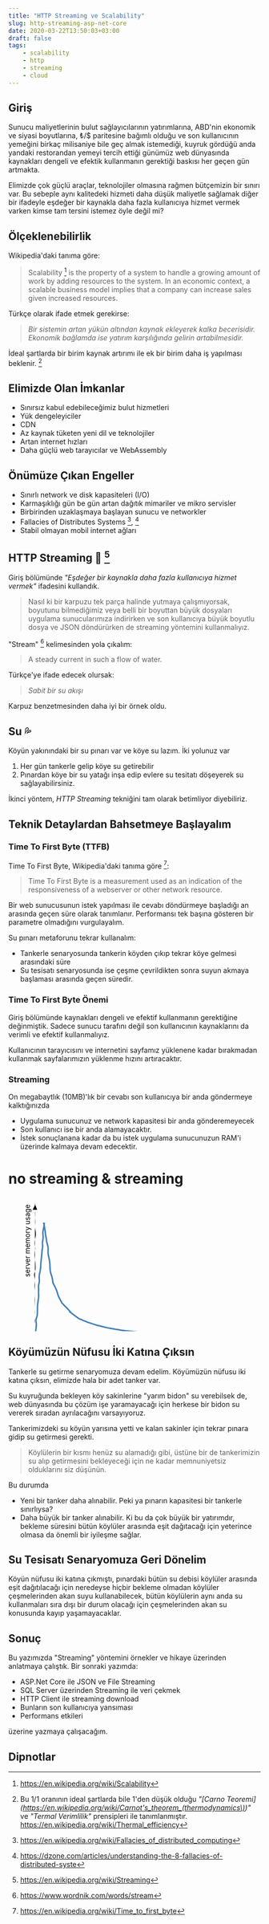 ```yaml
---
title: "HTTP Streaming ve Scalability"
slug: http-streaming-asp-net-core
date: 2020-03-22T13:50:03+03:00
draft: false
tags:
    - scalability
    - http
    - streaming
    - cloud
---
```


<link rel="stylesheet" href="/css/xkcd.css">

## Giriş

Sunucu maliyetlerinin bulut sağlayıcılarının yatırımlarına, ABD'nin ekonomik ve siyasi boyutlarına, ₺/$ paritesine bağımlı olduğu ve son kullanıcının yemeğini birkaç milisaniye bile geç almak istemediği, kuyruk gördüğü anda yandaki restorandan yemeyi tercih ettiği günümüz web dünyasında kaynakları dengeli ve efektik kullanmanın gerektiği baskısı her geçen gün artmakta.

Elimizde çok güçlü araçlar, teknolojiler olmasına rağmen bütçemizin bir sınırı var. Bu sebeple aynı kalitedeki hizmeti daha düşük maliyetle sağlamak diğer bir ifadeyle eşdeğer bir kaynakla daha fazla kullanıcıya hizmet vermek varken kimse tam tersini istemez öyle değil mi?

## Ölçeklenebilirlik

Wikipedia'daki tanıma göre:

> Scalability [^4] is the property of a system to handle a growing amount of work by adding resources to the system. In an economic context, a scalable business model implies that a company can increase sales given increased resources.

Türkçe olarak ifade etmek gerekirse:

> *Bir sistemin artan yükün altından kaynak ekleyerek kalka becerisidir. Ekonomik bağlamda ise yatırım karşılığında gelirin artabilmesidir.*

İdeal şartlarda bir birim kaynak artırımı ile ek bir birim daha iş yapılması beklenir. [^6]

## Elimizde Olan İmkanlar

- Sınırsız kabul edebileceğimiz bulut hizmetleri
- Yük dengeleyiciler
- CDN
- Az kaynak tüketen yeni dil ve teknolojiler
- Artan internet hızları
- Daha güçlü web tarayıcılar ve WebAssembly

## Önümüze Çıkan Engeller 

- Sınırlı network ve disk kapasiteleri (I/O)
- Karmaşıklığı gün be gün artan dağıtık mimariler ve mikro servisler
- Birbirinden uzaklaşmaya başlayan sunucu ve networkler
- Fallacies of Distributes Systems [^2], [^3]
- Stabil olmayan mobil internet ağları

## HTTP Streaming 🚰 [^1]

Giriş bölümünde *"Eşdeğer bir kaynakla daha fazla kullanıcıya hizmet vermek"* ifadesini kullandık.

> Nasıl ki bir karpuzu tek parça halinde yutmaya çalışmıyorsak, boyutunu bilmediğimiz veya belli bir boyuttan büyük dosyaları uygulama sunucularımıza indirirken ve son kullanıcıya büyük boyutlu dosya ve JSON döndürürken de streaming yöntemini kullanmalıyız.

"Stream" [^7] kelimesinden yola çıkalım:

> A steady current in such a flow of water.

Türkçe'ye ifade edecek olursak:

> *Sabit bir su akışı*

Karpuz benzetmesinden daha iyi bir örnek oldu.

## Su 💦

Köyün yakınındaki bir su pınarı var ve köye su lazım. İki yolunuz var

1. Her gün tankerle gelip köye su getirebilir
2. Pınardan köye bir su yatağı inşa edip evlere su tesitatı döşeyerek su sağlayabilirsiniz.

İkinci yöntem, *HTTP Streaming* tekniğini tam olarak betimliyor diyebiliriz.

## Teknik Detaylardan Bahsetmeye Başlayalım

### Time To First Byte (TTFB)

Time To First Byte, Wikipedia'daki tanıma göre [^8]:

> Time To First Byte is a measurement used as an indication of the responsiveness of a webserver or other network resource.

Bir web sunucusunun istek yapılması ile cevabı döndürmeye başladığı an arasında geçen süre olarak tanımlanır. Performansı tek başına gösteren bir parametre olmadığını vurgulayalım.

Su pınarı metaforunu tekrar kullanalım:

- Tankerle senaryosunda tankerin köyden çıkıp tekrar köye gelmesi arasındaki süre
- Su tesisatı senaryosunda ise çeşme çevrildikten sonra suyun akmaya başlaması arasında geçen süredir.

### Time To First Byte Önemi

Giriş bölümünde kaynakları dengeli ve efektif kullanmanın gerektiğine değinmiştik. Sadece sunucu tarafını değil son kullanıcının kaynaklarını da verimli ve efektif kullanmalıyız.

Kullanıcının tarayıcısını ve internetini sayfamız yüklenene kadar bırakmadan kullanmak sayfalarımızın yüklenme hızını artıracaktır.

### Streaming

On megabaytlık (10MB)'lık bir cevabı son kullanıcıya bir anda göndermeye kalktığınızda

- Uygulama sunucunuz ve network kapasitesi bir anda gönderemeyecek
- Son kullanıcı ise bir anda alamayacaktır.
- İstek sonuçlanana kadar da bu istek uygulama sunucunuzun RAM'i üzerinde kalmaya devam edecektir.

<div id="plot">
<h1>no streaming &amp; streaming</h1>
<svg class="xkcd" width="640" height="340"><g transform="translate(20, 20)"><path class="x axis" d="M0,287.03448745695687L3.0150753768844223,286.9711915959499L6.030150753768845,286.91119959167065L9.045226130653266,286.86086446497444L12.06030150753769,286.82619244342635L15.075376884422111,286.8103469117577L18.090452261306535,286.8116579694019L21.105527638190953,286.823743179197L24.12060301507538,286.838020776829L27.1356783919598,286.8468614674283L30.150753768844222,286.8451914125606L33.165829145728644,286.8300631966767L36.18090452261307,286.79977673090184L39.19597989949749,286.7542019173065L42.211055276381906,286.6963161542805L45.226130653266324,286.6334256141091L48.24120603015075,286.5765515151895L51.25628140703517,286.53775339073763L54.271356783919586,286.52631240691903L57.286432160804004,286.5451997972017L60.30150753768842,286.58901442812027L63.31658291457284,286.6443123245863L66.33165829145726,286.6925523790324L69.34673366834167,286.71496341824866L72.3618090452261,286.69783875353227L75.3768844221105,286.63671636370833L78.39195979899493,286.5384400006561L81.40703517587934,286.42049149928107L84.42211055276377,286.3070459914486L87.43718592964818,286.22188399664753L90.4522613065326,286.180192487541L93.46733668341702,286.183467665596L96.48241206030144,286.22122881666235L99.49748743718587,286.27911380223026L102.51256281407028,286.3479909749926L105.5276381909547,286.42769275563586L108.54271356783912,286.52309299809326L111.55778894472354,286.63615654765005L114.57286432160795,286.7600784442454L117.58793969849238,286.87944033603986L120.60301507537679,286.97576467659593L123.61809045226121,287.03488999901367L126.63316582914563,287.0520900689189L129.64824120603004,287.0325457333224L132.66331658291446,286.9873829613866L135.6783919597989,286.9280808676034L138.6934673366833,286.86308481982866L141.7085427135677,286.7987909550595L144.72361809045213,286.74355896099837L147.73869346733656,286.7105694430428L150.75376884422099,286.715745232197L153.76884422110544,286.77059943988485L156.78391959798986,286.8740698210819L159.7989949748743,287.0089717065357L162.81407035175874,287.1462161799545L165.82914572864317,287.2551764792366L168.8442211055276,287.31491993807725L171.85929648241205,287.3209794578546L174.87437185929647,287.28542257531456L177.8894472361809,287.23143573689134L180.90452261306535,287.1852675303996L183.91959798994978,287.1679558173629L186.9346733668342,287.1885255186773L189.94974874371866,287.24036633936413L192.96482412060308,287.3025764605792L195.9798994974875,287.3468930326153L198.99497487437196,287.3481960350085L202.0100502512564,287.2940564678414L205.0251256281408,287.18865287897154L208.04020100502527,287.04926808352883L211.0552763819097,286.8978114420065L214.07035175879412,286.752432463711L217.08542713567857,286.6236014090158L220.100502512563,286.5154939062966L223.11557788944742,286.4299370747222L226.13065326633188,286.3690484847554L229.1457286432163,286.3347144534252L232.16080402010076,286.32628136126186L235.17587939698518,286.33936645294546L238.1909547738696,286.36728690455226L241.20603015075406,286.4037542144013L244.22110552763849,286.4441546318959L247.2361809045229,286.4843635716632L250.25125628140736,286.51891489163984L253.2663316582918,286.5412520284463L256.28140703517624,286.5466775065185L259.29648241206064,286.5357398131869L262.3115577889451,286.5152672446384L265.32663316582955,286.4962310225404L268.34170854271395,286.4900105877068L271.3567839195984,286.5051108296723L274.37185929648285,286.5451848655334L277.38693467336725,286.6081722563993L280.4020100502517,286.6863168028655L283.41708542713616,286.76733090779004L286.43216080402055,286.83686806202917L289.447236180905,286.8820077824698L292.46231155778946,286.8948929878677L295.47738693467386,286.8754647273351L298.4924623115583,286.8317901703667L301.5075376884427,286.77694905346374L304.52261306532716,286.72331174961164L307.53768844221156,286.67741425553294L310.552763819096,286.6390138914138L313.56783919598047,286.60498134538966L316.58291457286487,286.57485910537633L319.5979899497493,286.5538081995875L322.6130653266338,286.5510429208942L325.62814070351817,286.575033376862L328.6432160804026,286.62825026266216L331.6582914572871,286.703933155234L334.67336683417153,286.7867079178021L337.68844221105593,286.8577931534533L340.7035175879404,286.9031514134303L343.71859296482484,286.9201111375352L346.73366834170923,286.91766387348275L349.7487437185937,286.909346714157L352.76381909547814,286.9031831454354L355.77889447236254,286.8957370422822L358.793969849247,286.8744300696918L361.80904522613145,286.826242983336L364.82412060301584,286.7467222977671L367.8391959799003,286.6437808751066L370.85427135678475,286.53481661229006L373.86934673366915,286.4397138109366L376.8844221105536,286.373853773394L379.89949748743805,286.3443390468064L382.91457286432245,286.35029533027694L385.9296482412069,286.38589974439105L388.94472361809136,286.44376260925065L391.95979899497576,286.51680781499743L394.9748743718602,286.59815598160577L397.98994974874466,286.6798561284606L401.00502512562906,286.7518899742144L404.0201005025135,286.8026786763306L407.03517587939797,286.82154810060604L410.05025125628237,286.8024417417233L413.0653266331668,286.74709802453333L416.0804020100513,286.6658045958083L419.09547738693567,286.57488495782013L422.1105527638201,286.4916928368712L425.1256281407046,286.42902557713234L428.140703517589,286.39099000392525L431.1557788944734,286.3719991146633L434.1708542713579,286.35956352647577L437.1859296482423,286.3401514476861L440.20100502512673,286.30567359755037L443.2160804020112,286.2573734414512L446.2311557788956,286.20508568401084L449.24623115578004,286.16244769945354L452.2613065326645,286.14074887013095L455.2763819095489,286.14432698009597L458.29145728643334,286.1690163610786L461.3065326633178,286.203772293975L464.3216080402022,286.23485937035605L467.33668341708665,286.2513910013268L470.3517587939711,286.2500201214459L473.3668341708555,286.23610451395814L476.38190954773995,286.2201308347261L479.3969849246244,286.21139300303537L482.4120603015088,286.2133919300313L485.42713567839326,286.2244759268287L488.4422110552777,286.24288257107304L491.4572864321621,286.2712871621571L494.47236180904656,286.3160941883311L497.487437185931,286.38136114809356L500.5025125628154,286.4622295626051L503.51758793969987,286.5435884923132L506.5326633165843,286.605875096878L509.5477386934687,286.6347865353369L512.5628140703532,286.629245209239L515.5778894472376,286.6031327542275L518.5929648241221,286.57968195457306L521.6080402010065,286.5809802630303L524.6231155778909,286.61754566988515L527.6381909547754,286.68325036562305L530.6532663316598,286.7582643291682L533.6683417085442,286.81827293655306L536.6834170854287,286.8447714081987L539.6984924623131,286.83140679653184L542.7135678391975,286.7845158730626L545.728643216082,286.71923462475775L548.7437185929664,286.6539742984242L551.7587939698508,286.6052371267107L554.7738693467353,286.5834424381597L557.7889447236197,286.5898404685326L560.8040201005041,286.6152732308958L563.8190954773886,286.64248047331546L566.834170854273,286.6528828744279L569.8492462311574,286.63569916870165L572.8643216080419,286.5942734141698L575.8793969849263,286.54507398072894L578.8944723618107,286.5095054297281L581.9095477386952,286.503736683636L584.9246231155796,286.5327476929675L587.939698492464,286.5910273835788L590.9547738693485,286.667575374331L593.9698492462329,286.7511211194598L596.9849246231173,286.833100692941L600.0000000000017,286.9083151280765"></path><path class="y axis" d="M33.035905283424206,0L32.91593107787072,1.5075376884421985L32.852785388368986,3.015075376884454L32.85898703780148,4.5226130653265955L32.9335414767041,6.030150753768851L33.05822886577535,7.537688442211049L33.20127417833776,9.045226130653248L33.32793025882497,10.552763819095503L33.411932696688424,12.060301507537702L33.44121305860143,13.5678391959799L33.41702137506436,15.075376884422099L33.350502011833335,16.582914572864354L33.26054462686991,18.090452261306552L33.172504894848885,19.59798994974875L33.114785502725326,21.10552763819095L33.111153263004056,22.613065326633148L33.17037472261068,24.120603015075403L33.278476188667504,25.6281407035176L33.400064686798025,27.1356783919598L33.491007854473594,28.643216080402L33.51723403400944,30.150753768844197L33.4690716660014,31.658291457286452L33.363040112340414,33.16582914572865L33.232030011884255,34.67336683417085L33.11227772943359,36.18090452261305L33.03482005508896,37.688442211055246L33.022480555413615,39.1959798994975L33.088536505227935,40.7035175879397L33.23432394830167,42.2110552763819L33.447394204623784,43.7185929648241L33.703550568353904,45.226130653266324L33.973644568291554,46.73366834170855L34.23170792451645,48.24120603015075L34.459134553793035,49.74874371859295L34.642064808068,51.256281407035175L34.76505933660205,52.76381909547737L34.80833854560761,54.2713567839196L34.75386285918127,55.77889447236183L34.59701834846209,57.286432160804L34.35396010652386,58.793969849246224L34.05693849967657,60.30150753768845L33.74049525284685,61.80904522613065L33.429491268604544,63.31658291457288L33.137183650684285,64.82412060301505L32.87173286002944,66.3316582914573L32.64305501921286,67.8391959798995L32.464671166421574,69.3467336683417L32.35177791723104,70.85427135678393L32.318835867630504,72.36180904522612L32.37659946519449,73.86934673366835L32.525920770928934,75.37688442211055L32.749006640246705,76.88442211055278L33.00474236996823,78.39195979899498L33.23535154534245,79.89949748743717L33.38456528441676,81.40703517587943L33.41818819577059,82.9145728643216L33.33518096815687,84.42211055276383L33.16366170926201,85.92964824120602L32.94608903591626,87.43718592964822L32.72352497570506,88.94472361809048L32.52706169472797,90.45226130653265L32.37748402133072,91.95979899497488L32.28808535862262,93.4673366834171L32.264964979365416,94.97487437185927L32.30412951231463,96.48241206030153L32.39036853515947,97.9899497487437L32.502665824305026,99.49748743718592L32.62468628724875,101.00502512562815L32.75290412594874,102.51256281407032L32.89567540962666,104.02010050251258L33.06363609923579,105.52763819095478L33.258426646354714,107.03517587939697L33.46731485604654,108.5427135678392L33.66668638570111,110.05025125628137L33.832249768771966,111.55778894472363L33.95066714437946,113.06532663316582L34.02658509492519,114.57286432160802L34.080175924699276,116.08040201005025L34.13450047107109,117.58793969849245L34.19829909336968,119.0954773869347L34.25447916563893,120.60301507537687L34.26283296367038,122.1105527638191L34.176992579618535,123.6180904522613L33.966050365256905,125.1256281407035L33.628557507568495,126.63316582914575L33.193277150532765,128.14070351758792L32.71059761312935,129.64824120603015L32.242213643384495,131.15577889447238L31.852520936709368,132.66331658291458L31.599222981428053,134.1708542713568L31.520550396634658,135.67839195979897L31.621891201734332,137.1859296482412L31.869502826855005,138.69346733668343L32.1976830905356,140.20100502512562L32.52872627099246,141.70854271356785L32.79713501834885,143.21608040201005L32.96650303505709,144.72361809045225L33.03173707367037,146.23115577889448L33.008509167603805,147.7386934673367L32.91932412419135,149.2462311557789L32.78592712135797,150.7537688442211L32.63062379106695,152.2613065326633L32.48073544228724,153.76884422110552L32.36812320520845,155.27638190954775L32.32062195480569,156.78391959798995L32.35018044394184,158.29145728643215L32.44637636108919,159.79899497487438L32.58100460340685,161.30653266331657L32.7215642985386,162.8140703517588L32.84522003403899,164.32160804020103L32.944719896642944,165.8291457286432L33.02406400178326,167.33668341708542L33.08897091231547,168.84422110552762L33.13979948210661,170.35175879396985L33.17094991717311,171.85929648241208L33.17504429063877,173.36683417085425L33.147383811283305,174.87437185929647L33.08794922511082,176.3819095477387L33.0013571818753,177.8894472361809L32.89668171346123,179.39698492462313L32.78761889653509,180.9045226130653L32.691537704769225,182.41206030150752L32.62573678371763,183.91959798994975L32.601251953726184,185.42713567839195L32.617544918223686,186.93467336683418L32.66221971330925,188.4422110552764L32.717193106456484,189.9497487437186L32.768145124861526,191.4572864321608L32.81131063196086,192.964824120603L32.8532877729512,194.47236180904525L32.90417473134313,195.97989949748745L32.96846729229886,197.48743718592965L33.03903507839152,198.99497487437185L33.09781487863004,200.50251256281408L33.12332733533165,202.0100502512563L33.10188483925588,203.5175879396985L33.03669528989198,205.0251256281407L32.94940136828315,206.5326633165829L32.87232852853043,208.04020100502512L32.83523169533623,209.54773869346735L32.85364168360399,211.05527638190955L32.924176102012325,212.56281407035175L33.027064662900706,214.07035175879395L33.13236054497305,215.5778894472362L33.20688099194824,217.0854271356784L33.221621562942644,218.5929648241206L33.1602719418713,220.1005025125628L33.02682178082271,221.60804020100502L32.847705943267954,223.11557788944725L32.665248821419596,224.62311557788945L32.52408664518499,226.13065326633168L32.45674126440087,227.63819095477385L32.474655204651754,229.14572864321607L32.567526132642556,230.6532663316583L32.70960803103224,232.1608040201005L32.86961149236237,233.66834170854273L33.02071568167175,235.1758793969849L33.14746318827333,236.68341708542712L33.24665509954467,238.19095477386935L33.321625185810355,239.69849246231155L33.37358488125186,241.20603015075378L33.39655767920998,242.71356783919597L33.380137113745036,244.22110552763817L33.31779882967038,245.7286432160804L33.21404319990277,247.23618090452263L33.08552737076263,248.74371859296483L32.95719349918004,250.25125628140702L32.85745364660076,251.75879396984925L32.8141545566861,253.26633165829145L32.84929964163837,254.77386934673368L32.970860165357,256.2814070351759L33.164429331055324,257.7889447236181L33.39101672171392,259.2964824120603L33.59531065631124,260.8040201005025L33.722470354797046,262.3115577889447L33.73592240108792,263.81909547738695L33.628282713911375,265.32663316582915L33.42222623086536,266.83417085427135L33.16358100030525,268.34170854271355L32.911059913471384,269.8492462311558L32.72522163926616,271.356783919598L32.65708243044413,272.8643216080402L32.736849800438314,274.3718592964824L32.96541185733086,275.8793969849246L33.31255496222581,277.38693467336685L33.72418902923721,278.89447236180905L34.13683248979788,280.40201005025125L34.49391751694945,281.90954773869345L34.75762993677051,283.4170854271357L34.91265868297846,284.9246231155779L34.9624518328125,286.4321608040201L34.92162223511877,287.9396984924623L34.80850682550727,289.4472361809045L34.64029134403726,290.95477386934675L34.431162952947005,292.46231155778895L34.19263438819457,293.96984924623115L33.93467245179041,295.4773869346734L33.666506145251056,296.98492462311555L33.39671061491771,298.4924623115578L33.13280749081813,300"></path><path class="x axis arrow" d="M593.496292441772,291.0744631004807L596.4521340890795,289.84686413004795L599.4273031949833,288.63134482123786L602.4260324625266,287.43055061345245L605.4481480773192,286.24437287269785L605.4886925368783,286.9088474888244L602.5398198592522,285.6768929123406L599.5939065612263,284.4430887236068L596.6459538462052,283.210559170495L593.6941913541568,281.98041072802516"></path><path class="x axis arrow" d="M6.0763635921925765,291.3415530792529L3.099781942933772,290.12691661003964L0.11107769955785034,288.9198567621496L-2.905609803842972,287.7302864517751L-5.965841336851308,286.5679311599053L-6.079491498659473,286.5395981377111L-3.2467809295821723,285.2350422433844L-0.4582139934682491,283.90289657845557L2.3017802834895016,282.5528930015542L5.04999465031256,281.1955269808186"></path><path class="y axis arrow" d="M37.449225221875395,6.068410811145782L36.84762626577576,4.3457135638986415L36.226329479431165,2.6249860996759367L35.57915827843978,0.9068460769179296L34.9009422064579,-0.8081894587410829L34.191156859927474,-2.520068066945157L33.45811943635327,-4.229621467444815L32.72018251368397,-5.938684918035108L33.98008841133734,-5.935324492199641L33.290174127894524,-4.221458777686735L32.55569725336015,-2.512049322283076L31.78368139648175,-0.8063937651137394L30.989718126038547,0.8970670506990928L30.190762000038347,2.6000285809562342L29.40014976804036,4.303824500613587L28.625986004120442,6.009265267078717"></path><path class="y axis arrow" d="M37.54489294098176,293.94115596076483L37.025015481810215,295.67202535770485L36.509651653834254,297.4033461177644L35.97928265462181,299.1331663607003L35.40955935671182,300.85905117376643L34.780044990387054,302.5789568799911L34.085435549333056,304.29235307874285L33.34157548590391,306.00082421525707L33.40141976372918,305.99319135696044L32.77980019234206,304.272496171242L32.13111781729309,302.55450726588975L31.46003012227161,300.83875889253477L30.78316382067552,299.1235883798372L30.117926682331667,297.40725495081443L29.47509361691565,295.68868111449893L28.857212013516808,293.96761213198164"></path><path d="M33.333333333333336,259.89900419055704L51.11111111111111,32.90382274369745L68.88888888888889,151.73946869389047L86.66666666666667,191.35135067728817L104.44444444444444,211.157291668987L122.2222222222222,223.0408562640063L140,230.96323266068583L157.77777777777777,236.62207294402836L175.55555555555554,240.86620315653528L193.33333333333331,244.1671933218184L211.1111111111111,246.8079854540449L228.88888888888886,248.96863356223025L246.66666666666669,250.76917365238467L264.4444444444444,252.29270757482305L282.2222222222222,253.59859379405594L299.99999999999994,254.73036185072445L317.7777777777778,255.7206589003094L335.55555555555554,256.59445041464903L353.33333333333326,257.37115398295094L371.1111111111111,258.0660992809053L388.8888888888888,258.69155004906423L406.66666666666663,259.25743407739844L424.4444444444444,259.7718741031569L442.2222222222221,260.24158021363195L460.00000000000006,260.6721441482341L477.7777777777777,261.0682629680681L495.55555555555554,261.4339111094533L513.3333333333333,261.7724742033285L531.1111111111111,262.0868542190697L548.8888888888888,262.379552854415L566.6666666666666,262.652738247404" class="bgline" style="stroke: white; stroke-width: 6px; fill: none;"></path><path d="M33.39039359229143,259.90012139995906L33.579263379830664,258.39823486065467L33.75047328358004,256.8960025502555L33.902265899040486,255.39339005971988L34.03707615646391,253.8904450636819L34.162335431375226,252.38731306450632L34.28867851419091,250.88420228571073L34.425249533963736,249.3812917644594L34.57466836233274,247.87863279644003L34.73200458871346,246.3761288468461L34.88976881853971,244.8736332773311L35.045392887877554,243.3710958046165L35.20415864794517,241.86861984452884L35.37329271989101,240.36634689045138L35.55010708177421,238.86422431234988L35.71289501557533,237.3618271042762L35.82291638973878,235.85839675514052L35.839431619637104,234.35313560562943L35.74179965801158,232.84563951505933L35.54732701465789,231.33624733565085L35.31416325170598,229.8260976047805L35.12550097266741,228.31681918920276L35.061244593540394,226.8099765747165L35.170192302132705,225.3065252037822L35.45488324686671,223.8065147915702L35.87377229226261,222.30913190651162L36.35717752098068,220.81301221387287L36.82920955676945,219.3166698401895L37.2281592751187,217.8188965537543L37.52003029115222,216.3190267235044L37.702462551488495,214.81701414085484L37.799125183645,213.31332223468382L37.84722773685517,211.80867954809653L37.882599647543415,210.30378760232645L37.927198951631304,208.79907632399198L37.98367801121138,207.29459764492668L38.039665384111686,205.7901093388987L38.0800813525544,204.28531615308606L38.100432016234734,202.78013009932044L38.11247653224676,201.2747814156187L38.13835806270016,199.76970365327116L38.19776045332976,198.26528221146683L38.29752869050695,196.7616511113838L38.43058759385185,195.25867182476813L38.58347674533129,193.75608080382224L38.74594826348508,192.25367740049916L38.9161180912357,190.7514247259673L39.09896624769391,189.24942028634172L39.30027023362315,187.74777720200234L39.51992867944593,186.246493488187L39.74823058379255,184.74537900867415L39.96702578054328,183.24407839290294L40.155256314085044,181.74217933734664L40.29564249213399,180.23934351485718L40.37882378954745,178.73538765135046L40.40397604805434,177.23029561024765L40.378549009190685,175.72421325351004L40.31935786694392,174.2174698136572L40.25285361203511,172.7105831869634L40.20941879338246,171.2041482475131L40.2104905196097,169.6985847224465L40.25509227151784,168.19387349203907L40.31624872838758,166.6894863939151L40.352929727548315,165.18462007939826L40.33320431410895,163.67864935744203L40.25618532755264,162.1715568579171L40.15951076523591,160.66407951271424L40.10608595761768,159.15744897461437L40.15549796469172,157.65283192643452L40.33511287477664,156.15076418157142L40.62673329694488,154.65088944482747L40.97511820618759,153.15212612643L41.31155660423983,151.65312890172248L41.57837222686372,150.1527685002484L41.74338231241775,148.65041480071952L41.80215052888701,147.14598094212374L41.77258659626276,145.6398175872153L41.6874226460384,144.13256561365088L41.58696811389751,142.62501425865727L41.512021272273984,141.11796233062364L41.49668355308875,139.61207751737797L41.56236440132483,138.1077790044211L41.71488078689943,136.6051806849178L41.945473992545715,135.10411106786097L42.23475242559875,133.60419047622074L42.557729883373995,132.1049296934903L42.8886173276768,130.60582378407236L43.204887903096434,129.10643168416672L43.4903762358084,127.60643688438552L43.7367939230855,126.10567710222927L43.943297899933846,124.60413583093543L44.114524933631,123.10190385593151L44.257977970197345,121.59912808089419L44.3814622872707,120.09596132899188L44.4909180209487,118.59251990491754L44.58948752723286,117.08886533432366L44.67882410893859,115.58502998799668L44.76240403719501,114.08108192946901L44.848602403323945,112.57718513855673L44.95054628521322,111.07359663643541L45.08128541106366,109.57057192981512L45.24631102471881,108.06821853431816L45.43805756515273,106.56638832029935L45.637078464164645,105.06470053433725L45.82102127980976,103.56271752755404L45.976890309731104,102.06018485103684L46.108331917124815,100.55717389863005L46.232002241830585,99.05401078865788L46.365118236579434,97.55103261986145L46.513188013974876,96.04834723814434L46.66687652057637,94.54577186814495L46.80979059660973,93.04298554054816L46.931345399796605,91.53978100979424L47.036383019189735,90.0362530814013L47.14589741779643,88.53281280595493L47.28802863497529,87.03001115039982L47.48265626395463,85.52823734655632L47.72657273780635,84.02742859197676L47.98764865170018,82.52695581007058L48.21388525962418,81.02580089315663L48.355301064503024,79.52298523021071L48.38805331780598,78.01804199294784L48.32736533667139,76.51126924578881L48.221939642327335,75.0036205580937L48.13356842436967,73.49630578793966L48.11341404140059,71.99032666698906L48.18598922379506,70.48616314141358L48.34549278611846,68.98370162710017L48.56238359583943,67.48236372444774L48.79521519514499,65.98133793394354L49.003452469846955,64.47983059969619L49.15797808719239,62.97727161987814L49.246533961147684,61.47342098771023L49.27237097467607,59.9683423537451L49.247593547707744,58.46227271606156L49.18633895681202,56.955488874985974L49.10304959449794,55.44827360485189L49.01655077978315,53.94099549535355L48.954582538616386,52.434197681386706L48.951771678759854,50.928558137357726L49.03870555855824,49.42467574741042L49.22752303400887,47.92278818386325L49.503836073037014,46.42261373673111L49.831502739781236,44.923444766208405L50.16814267284923,43.42445148744889L50.481997537999604,41.925012089226016L50.76058818819736,40.424882236504345L51.00759753312602,38.924134038688976L51.23174927769244,37.42293830126374L51.435119044848236,35.92133566381767L51.60792704131755,34.41913464322067L51.73327967623374,32.91600447198414L50.541577581107994,32.925123255956294L50.87132882813733,34.42545556495912L51.22900182006986,35.924743602750084L51.57993984561635,37.42428352779007L51.89761281069468,38.92506756365225L52.17585430915622,40.42732633347441L52.42726521186393,41.93058856561032L52.66959438204776,43.434190453876624L52.9111230978772,44.937822279077125L53.14595753373098,46.441704469857825L53.36152619643438,47.946307199141614L53.55086163548816,49.451891049066234L53.7198961420332,50.958234152378054L53.885507189548896,52.464705292806514L54.06733547821579,53.97056990960513L54.27924762913787,55.47530939216142L54.52424550610143,56.97881147098988L54.79373139520841,58.48139769995987L55.07077413189145,59.983701303384635L55.33640695355648,61.486431636794435L55.57710457539898,62.990094544849086L55.790496524122105,64.4947786830761L55.9871474909132,66.00008893279983L56.18818496635273,67.50523512742168L56.41989952642411,69.00923400132791L56.706344792125996,70.51118595085686L57.06073767988949,72.0105966643032L57.47750023222449,73.50767475686811L57.9286308028925,75.00346748806751L58.368380440796884,76.49968586531776L58.74677777241967,77.99819881432401L59.027043862314194,79.50038186457508L59.19811129408313,81.00664893663253L59.27520335947137,82.51643068050157L59.28875735199087,84.02858874363673L59.269546213236595,85.54197222027886L59.23981868760293,87.05574900901914L59.214770971186056,88.56935077323789L59.21007904654035,90.0821912323371L59.246717754056306,91.59348592882412L59.347270259114794,93.10239025396979L59.525685977346335,94.60838250065248L59.778604383026355,96.11158835228773L60.08575763112342,97.6127658247936L60.4200472133177,99.11292840039411L60.75980369256905,100.61288651444553L61.09393405585881,102.11305504482141L61.417097086671546,103.61363375262772L61.72147137751555,105.11491515793108L61.99453639455256,106.6173675277789L62.22549656356782,108.12139461585528L62.41355397151474,109.62702626404959L62.56883522411251,111.13388373805051L62.70420688814716,112.64148582920373L62.82550630180622,114.14961422148914L62.92920662591869,115.65840081843305L63.00931263025757,117.16806984120629L63.06685996431343,118.67858255659397L63.11369207205723,120.18949602065999L63.16797171188363,121.70013094757223L63.24608395082543,123.20987453702514L63.35781454770907,124.71836080235627L63.50806681506738,126.22540636003637L63.70234858669902,127.73080521748528L63.950191925788296,129.23420087623893L64.26250104153758,130.73518551967268L64.64400749119038,132.2335821878926L65.08642713055615,133.72970070728394L65.56795856915264,135.22435644825214L66.05982132355234,136.71862579876682L66.53489574828538,138.21352303157997L66.9724909014068,139.7098219864031L67.35826563297351,141.2080590211924L67.68391974615975,142.70854456270058L67.9506908244691,144.21123232539534L68.17404680349775,145.71554380961956L68.3821158683482,147.22042702331316L68.60468362541346,148.72476798698105L68.85906038877228,150.22791929614607L69.14372604390616,151.72993780297978L69.21227219870904,151.70318515766874L69.97154916213924,153.21824617014076L70.72603624115025,154.7338446065909L71.47660883165045,156.24988224779085L72.22504638926021,157.7661594392114L72.96928821778721,159.2829073905121L73.70342209017585,160.80078945226785L74.42021052251724,162.32061766858112L75.1123290754988,163.84321383993154L75.77137144622068,165.36952115165514L76.38706526701584,166.90069216114446L76.94960515129415,168.43782703061774L77.45537737812194,169.9813312187689L77.9131035665952,171.53022616185388L78.34639913633184,173.08186221498676L78.79021472491358,174.63231792431944L79.28154866136197,176.1774420854749L79.84776636040128,177.7141643049411L80.49782577677858,179.24147950216604L81.22091556453172,180.76060070778834L81.99345466089224,182.2741737118631L82.79034884497139,183.78501408045364L83.59379536947029,185.2951192778905L84.39506943425654,186.80546822482918L85.1900116992295,188.31652759831405L85.97343779244895,189.82887908373624L86.73785645758458,191.343363198408L86.78574657095264,191.32462919915844L88.18560244855992,192.84090727175985L89.5786058822286,194.35872302976622L90.9851471721545,195.87350089878473L92.4237674195455,197.381080263862L93.90130553755385,198.87992647589556L95.40749804283209,200.37234265603297L96.91770584524035,201.86385780526098L98.4029229063189,203.36098086584815L99.84155022764195,204.86855864353817L101.22574113181892,206.38835192928516L102.55892850504407,207.91959038493755L103.84788873483548,209.4607533921177L105.09657624158972,211.01095358062844L104.87847200381549,210.9949656800501L106.68514032218752,212.37843310352878L108.47198805636154,213.76931341096332L110.25636635617565,215.16111728503768L112.05888632743601,216.54613618729417L113.89851364671955,217.91727696860045L115.78858269781622,219.26955257919704L117.73418617136957,220.60105835651763L119.73078038585435,221.9134936341208L121.76450851663151,223.21204085426058L121.90513816510088,223.21874007127974L124.50823253997278,224.31493415815586L127.1060052615883,225.41411368665536L129.70540802671127,226.5123787625401L132.32129148877783,227.60139818556718L134.96462813218562,228.6750164040585L137.63049878590257,229.73599306755233L140.2948944935319,230.79779717417895L140.31074221364875,230.7191762046005L143.2992455695227,231.6422568665618L146.24130952038888,232.6018109657038L149.15916761774398,233.58037630491864L152.08510502506928,234.55259616652427L155.0438127969143,235.49907823429945L158.03949984270923,236.41651683725902L158.03030555183688,236.35762637752634L161.03095804343442,237.02551301594255L164.00970306373324,237.71634111332216L166.96112705118372,238.4357797402047L169.89165828103413,239.1770972199488L172.81426829446562,239.92670978126284L175.7418091878599,240.67115873520407L175.68789985521872,240.68801514083682L179.23716304363506,241.35668520039886L182.7954750655195,242.0131719344669L186.3579386691255,242.66406898986457L189.9196093080804,243.31603369077524L193.4765732067755,243.97433553434655L193.44544573232176,243.97850852426964L196.98804242479926,244.52847667451366L200.52240931993376,245.09229554652916L204.0510129250924,245.6658140165564L207.57999180017674,246.238700908537L211.11782420061064,246.79668734656914L211.1153675875729,246.7992298991297L214.685069182222,247.2022611754036L218.26748241273626,247.57914466797024L221.8570501797476,247.94131130781705L225.4487392690709,248.29911439622384L229.0401471815892,248.65749586418437L229.04556159297903,248.58190341770452L232.62901014284125,248.87316050358297L236.20695445139236,249.17800423207473L239.77271130971656,249.51293140372286L243.31935883777308,249.89502795372016L246.84354250831035,250.33257418089934L246.77386345162213,250.45645980444164L250.27729358030854,250.9132265860523L253.78254464559166,251.36468134183812L257.29940928668213,251.78225704070462L260.8336820353214,252.14904990779797L264.3857469079255,252.46393969262593L264.4024977840805,252.43546855879828L267.9722964946632,252.64817074386895L271.54230507202146,252.86015866975652L275.10953886538647,253.08159027697056L278.6742188485678,253.31171350472218L282.2386726098563,253.5426066545545L282.245890431777,253.50564891736826L285.81230748335815,253.6893495174382L289.3776549175352,253.8772504968183L292.93815278115596,254.0841957024335L296.49069878506555,254.32236779990887L300.03431028095133,254.59562564160186L300.01309464900623,254.6715931812101L303.5481255308285,254.96176714623633L307.08324454334917,255.25154558146318L310.6216687054317,255.52649053453985L314.1653697430256,255.77775291675545L317.71480321186124,256.0032881980004L317.72126922466157,256.00808344133503L321.27991843791017,256.1671061945651L324.84262296315467,256.30550204930194L328.4101708999097,256.4192624240335L331.9832823370189,256.5047246660468L335.5616539690696,256.5634315049689L335.5843966862261,256.4294160203039L339.16388960354647,256.4477826310349L342.74089983124657,256.48035566045667L346.3125373069847,256.54367259087616L349.87637863844566,256.6516005306115L353.4308577854027,256.813100657478L353.411166095027,256.8733833147794L356.9502331444364,257.11782275982347L360.48545534451455,257.3868515060698L364.0208645247763,257.6546844415939L367.5601556134065,257.89769106901485L371.10550370044734,258.1019608447507L371.102333715652,258.1284713307469L374.65783661548664,258.25393565519715L378.2142892558396,258.372651136757L381.7693106918168,258.50153673667046L385.3220157118727,258.64688275584797L388.8734551862237,258.8012217251724L388.87223788937433,258.8223267428409L392.428396810193,258.9307647270222L395.9888826090861,259.00521947743755L399.5528976720194,259.05195544242764L403.11809311540793,259.08942071749937L406.68163182361496,259.13989796517507L406.6841756731378,259.1061670634761L410.2399059894563,259.20754524345267L413.79298808380076,259.3318024274932L417.34511381522117,259.46432199718015L420.8974943185979,259.5946404943433L424.45018938372334,259.72224137206297L424.44653122144956,259.75212864049314L427.9974385547109,259.8900521853451L431.54663586555563,260.04415627258345L435.0949126899626,260.20697016951584L438.6436911564039,260.3650374384973L442.1942957004762,260.5058260295971L442.19434181214365,260.5293723943599L445.7497515516018,260.61699035041386L449.30676355775756,260.68806910113574L452.8649450705514,260.7470757602061L456.42422724816396,260.79472093902837L459.9847334900592,260.8297308614725L459.991476577446,260.7677767617858L463.55274517770164,260.7829002898968L467.11289395853805,260.81058816725727L470.6706439797786,260.8651900745138L474.22542590926514,260.9530939059559L477.77774127961027,261.06867247670345L477.77374919484106,261.11723029765403L481.32579286095785,261.2330468583646L484.8793205851812,261.3308247281589L488.4343975199728,261.4097719804153L491.99015836869637,261.48040627512813L495.5452622821725,261.55902560211854L495.5439649992132,261.58606468045866L499.0955727585436,261.70560149778976L502.64601646683906,261.8404192487158L506.1966660544371,261.97253434498333L509.7488592555958,262.08438584832624L513.3033018308564,262.16670897597834L513.3064410125071,262.15265557590214L516.8645825100522,262.1789736716351L520.4239507212747,262.18794950476956L523.9844746761419,262.1805863908846L527.5462402125781,262.15567082445756L531.1092156505752,262.1136506712207L531.1170819165677,261.9961912984549L534.6806069633399,261.9337193203572L538.2435181717678,261.88056809094036L541.8048172768425,261.8518956356849L545.3636142763605,261.86121607755246L548.9195120585312,261.9145593089956L548.9154190360695,261.94793473619416L552.4674864570945,262.05932016420496L556.0192656645113,262.1753945302138L559.5716921996617,262.28093754197357L563.1252791356637,262.3676020292936L566.680136873634,262.43359187992985" style="stroke: steelblue; stroke-width: 3px; fill: none;"></path><path d="M33.333333333333336,283.3910034602076L51.11111111111111,283.38788378367025L68.88888888888889,283.0513471900725L86.66666666666667,281.25420130493086L104.44444444444444,279.2372333351429L122.2222222222222,277.58699812726104L140,276.22781567872755L157.77777777777777,275.0766644412396L175.55555555555554,274.0790162665314L193.33333333333331,273.1988886519902L211.1111111111111,272.41154009116144L228.88888888888886,271.69927844694433L246.66666666666669,271.04902683645173L264.4444444444444,270.4508498522208L282.2222222222222,269.8970227780431L299.99999999999994,269.3814212421397L317.7777777777778,268.89910775216964L335.55555555555554,268.4460436110617L353.33333333333326,268.0188832265847L371.1111111111111,267.61482407601056L388.8888888888888,267.2314951856457L406.66666666666663,266.8668728409037L424.4444444444444,266.51921591954874L442.2222222222221,266.1870156097171L460.00000000000006,265.8689558362464L477.7777777777777,265.563881770315L495.55555555555554,265.270774518682L513.3333333333333,264.98873059215947L531.1111111111111,264.71694510972617L548.8888888888888,264.4546979512293L566.6666666666666,264.20134225853235" class="bgline" style="stroke: white; stroke-width: 6px; fill: none;"></path><path d="M33.333264591632165,283.29307065588614L36.88889042802154,283.39257224887496L40.44450849824642,283.4810097824303L44.00011189986838,283.5485497036854L47.55569442191515,283.5863435564494L51.11125307319504,283.5901299421179L51.12443522843475,283.563847706592L54.67654781963618,283.4510711459319L58.22831344187857,283.3337123666016L61.78061948165279,283.2234905695275L65.33376883270329,283.1244058974734L68.88750483782057,283.03306882689145L68.87287101519975,283.01173407334215L72.41955432407738,282.6303633234101L75.96800583626336,282.2533654412766L79.52213612081893,281.89041148764L83.08547592377808,281.55023319915284L86.65835035915708,281.2336346013511L86.68246976976415,281.2890238776333L90.25975835698694,280.9335196172206L93.8237920476014,280.5488078272511L97.3679093024497,280.12020962281196L100.89131221454467,279.6459667938922L104.39932552709185,279.1378125587247L104.36326767673924,279.0186065402944L107.87927822949874,278.5820561547444L111.40762141591367,278.17872024969597L114.95291260453145,277.821029022373L118.51504712274583,277.508700566547L122.08882939295455,277.2277420550746L122.12901389987051,277.2822125475923L125.69589282968148,277.0474028072054L129.25160594501196,276.77608152843817L132.79637605693347,276.46897729002563L136.3359668825804,276.1449370985819L139.87887871122814,275.83175638619696L139.89517425812986,275.82309719264384L143.45979314288132,275.62785927437386L147.0331928706792,275.46652304323595L150.61042727594577,275.31999200051905L154.18616182499755,275.16767020902466L157.75655922052954,274.99474236548605L157.7663410151246,275.0257145597834L161.32381589728078,274.8347353744526L164.8786609162466,274.63204035467993L168.43403878071877,274.4317191198853L171.99265267416664,274.2458141406082L175.5556836537674,274.0795869340275L175.56553837833997,274.12942725299644L179.13239519547693,274.01047053286277L182.69860616976732,273.88825245312165L186.26260586584658,273.75486792092704L189.8234339015904,273.6054672247984L193.3802436154878,273.43577491650905L193.37174342989448,273.41570690602015L196.91755370907637,273.20322681904275L200.45628003040682,272.95075903324437L203.98872230995065,272.6628189344242L207.51828488231047,272.3586233939449L211.0506221714999,272.0700906430001L211.04335727352955,271.9887626336444L214.5975861566306,271.83803199574425L218.16366551631614,271.76124719677506L221.73837156373511,271.73829210305837L225.31668347842086,271.7378372757412L228.8938666382637,271.73033912630854L228.90934083567808,271.8390667070865L232.47582370941288,271.7837041793599L236.03738526344242,271.6947046230267L239.59468519081616,271.5765770143999L243.1486641250132,271.4357505466912L246.700445874738,271.27990640864766L246.69342262772403,271.24782315528716L250.24502720949215,271.09883209287267L253.79825867010612,270.96192871159434L257.3542807051943,270.84575924944977L260.9139442130347,270.75664586563965L264.4773486696596,270.6953276653292L264.48459737900396,270.7730758596731L268.0499097294194,270.74060840955025L271.61220165669164,270.68390216091956L275.1686662093289,270.58043141840665L278.71791697773875,270.419070289657L282.26061443641635,270.2051190612345L282.24226064944077,270.06975243520174L285.78164709483997,269.8272556777935L289.32361054591973,269.60697250545627L292.86987016095736,269.42372192651703L296.4203382568189,269.2767481193004L299.97346615158654,269.1527015682071L299.9735430719163,269.13762472911753L303.5269402199127,269.02127263826L307.0798896728622,268.9007951065734L310.6334722236415,268.78615147377394L314.1889419278164,268.68889766854386L317.74691079237476,268.614673240913L317.75311784670873,268.6572000757588L321.31432703720327,268.62204797399033L324.87621838050103,268.5935876184042L328.43861390025637,268.57007310613744L332.0015753585165,268.5521103072279L335.5648813100869,268.53752690041665L335.5711948198539,268.6087643217172L339.1319470410588,268.5774016122403L342.69003696863444,268.51833873074395L346.2451834059158,268.42864993083106L349.79801553656233,268.3148816337561L353.34978536313184,268.19006045906144L353.3455805303252,268.1535961431304L356.89904017049116,268.0497303133826L360.4542833508429,267.9654825154462L364.0116155821074,267.9042132114027L367.5711181402957,267.8668163958923L371.1323624859894,267.84857835401954L371.13704641672535,267.91552675678804L374.696566522592,267.88482731218977L378.25183865564276,267.8048754380043L381.80127869297434,267.6573042789944L385.34507641709104,267.4443142375254L388.88528918309163,267.1897589825218L388.870407074308,267.0062171704022L392.4131994570703,266.7777201940842L395.9599528967734,266.5975052217873L399.5110231320298,266.46990841261413L403.06580906789503,266.387602916951L406.62328353681414,266.3380684128831L406.6286742012312,266.381177341798L410.18827952294197,266.3634181489723L413.7479347329677,266.3462967281304L417.3073122157097,266.3256248430034L420.86633045738455,266.30036042176545L424.4249940263754,266.27056186660633L424.4284402727558,266.30509916575784L427.9861196385829,266.2670731554444L431.543438442269,266.22422325316796L435.10084019300194,266.18248308357613L438.6590425496285,266.15145406719813L442.21864532001126,266.1391609187708L442.2239626548821,266.2113357435783L445.7850010951301,266.22433950216544L449.3447006612094,266.2186343501737L452.9015100204302,266.17254256369614L456.45492097151015,266.07896273427497L460.00593182773844,265.95184490627696L460.0010487299445,265.8842341653346L463.5537331076997,265.781390853273L467.1092279074286,265.7194909242191L470.667130984478,265.69267576949926L474.22595818997945,265.67932369808705L477.7839749487109,265.65416470485866L477.78417074413426,265.66081961012793L481.3379821179146,265.5757507793361L484.89015564658956,265.4658469724769L488.4416258668819,265.34527875859004L491.99321904169796,265.2265749289759L495.5453169429009,265.11552436748684L495.54278365879617,265.0695151393467L499.09557037116656,264.96947495994164L502.64841906737047,264.8704115209605L506.20159491004136,264.7765032516576L509.75562964352116,264.6961293723025L513.3110494025769,264.63758070756006L513.3133056400483,264.66122240681324L516.8717525516097,264.65414697902213L520.4312125918623,264.66363900782505L523.9911646093103,264.68117622467105L527.5512198560178,264.7004015254588L531.1112143419941,264.7186332202167L531.115382064673,264.7893272698964L534.6748068083783,264.80245106261395L538.2334343101936,264.80206356579436L541.7905568897918,264.77617133814874L545.3455996423787,264.7150311571646L548.8984867542066,264.61735816625287L548.8940137261234,264.54459944163455L552.4447265632915,264.40897582934423L555.9956057869979,264.27627102151365L559.5472195208492,264.15645121933966L563.099773008418,264.05311686947095L566.6531970336044,263.9650537615368" style="stroke: red; stroke-width: 3px; fill: none;"></path><text class="x label" text-anchor="end" x="588" y="291.38928032437326" dy=".75em">time</text><text class="y label" text-anchor="end" x="4.800000000000001" y="33.333333333333336" dy="-.75em" transform="rotate(-90)">server memory usage</text></g></svg></div>

## Köyümüzün Nüfusu İki Katına Çıksın

Tankerle su getirme senaryomuza devam edelim. Köyümüzün nüfusu iki katına çıksın, elimizde hala bir adet tanker var.

Su kuyruğunda bekleyen köy sakinlerine "yarım bidon" su verebilsek de, web dünyasında bu çözüm işe yaramayacağı için herkese bir bidon su vererek sıradan ayrılacağını varsayıyoruz.

Tankerimizdeki su köyün yarısına yetti ve kalan sakinler için tekrar pınara gidip su getirmesi gerekti.

> Köylülerin bir kısmı henüz su alamadığı gibi, üstüne bir de tankerimizin su alıp getirmesini bekleyeceği için ne kadar memnuniyetsiz olduklarını siz düşünün.

Bu durumda

- Yeni bir tanker daha alınabilir. Peki ya pınarın kapasitesi bir tankerle sınırlıysa?
- Daha büyük bir tanker alınabilir. Ki bu da çok büyük bir yatırımdır, bekleme süresini bütün köylüler arasında eşit dağıtacağı için yeterince olmasa da önemli bir iyileşme sağlar.

## Su Tesisatı Senaryomuza Geri Dönelim

Köyün nüfusu iki katına çıkmıştı, pınardaki bütün su debisi köylüler arasında eşit dağıtılacağı için neredeyse hiçbir bekleme olmadan köylüler çeşmelerinden akan suyu kullanabilecek,
bütün köylülerin aynı anda su kullanmaları sıra dışı bir durum olacağı için çeşmelerinden akan su konusunda kayıp yaşamayacaklar.

## Sonuç

Bu yazımızda "Streaming" yöntemini örnekler ve hikaye üzerinden anlatmaya çalıştık. Bir sonraki yazımda:

- ASP.Net Core ile JSON ve File Streaming
- SQL Server üzerinden Streaming ile veri çekmek
- HTTP Client ile streaming download
- Bunların son kullanıcıya yansıması
- Performans etkileri

üzerine yazmaya çalışacağım.

## Dipnotlar

[^1]: https://en.wikipedia.org/wiki/Streaming
[^2]: https://en.wikipedia.org/wiki/Fallacies_of_distributed_computing
[^3]: https://dzone.com/articles/understanding-the-8-fallacies-of-distributed-syste
[^4]: https://en.wikipedia.org/wiki/Scalability
[^6]: Bu 1/1 oranının ideal şartlarda bile 1'den düşük olduğu *"[Carno Teoremi](https://en.wikipedia.org/wiki/Carnot's_theorem_(thermodynamics\))"* ve *"Termal Verimlilik"* prensipleri ile tanımlanmıştır. https://en.wikipedia.org/wiki/Thermal_efficiency
[^7]: https://www.wordnik.com/words/stream
[^8]: https://en.wikipedia.org/wiki/Time_to_first_byte
